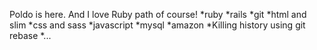 Poldo is here. And I love Ruby path of course! 
*ruby
*rails
*git
*html and slim
*css and sass
*javascript
*mysql
*amazon
*Killing history using git rebase
*... 
